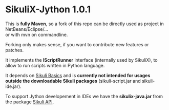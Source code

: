 SikuliX-Jython 1.0.1
====================

This is **fully Maven**, so a fork of this repo can be directly used as project in NetBeans/Eclipse/...<br />
or with mvn on commandline. 

Forking only makes sense, if you want to contribute new features or patches.

It implements the **IScriptRunner** interface (internally used by SikuliX), to allow to run scripts written in Python language. 

It depends on [Sikuli Basics](https://github.com/RaiMan/SikuliX-Basics) and is **currently not intended for usages outside the downloadable Sikuli packages** (sikuli-script.jar and sikuli-ide.jar).

To support Jython developement in IDEs we have the **sikulix-java.jar** from the package [Sikuli API](https://github.com/RaiMan/SikuliX-API).

